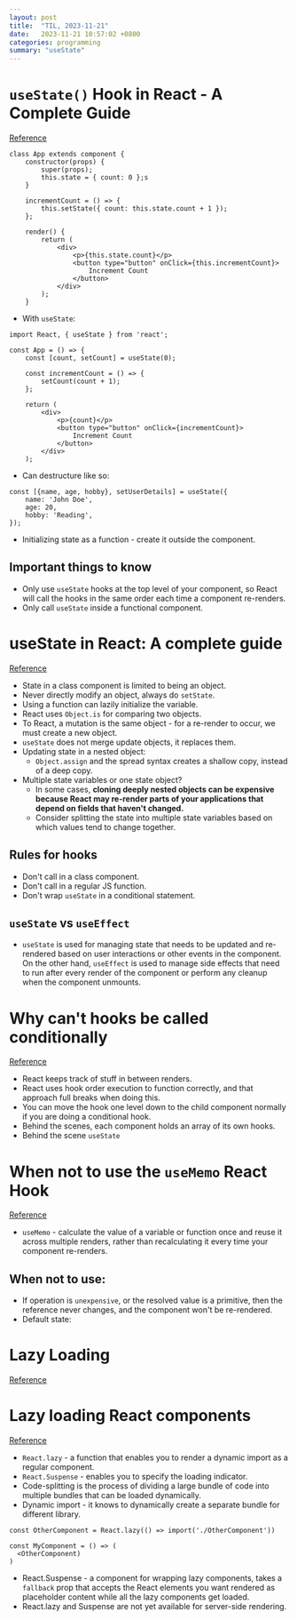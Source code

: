 ```yaml
---
layout: post
title:  "TIL, 2023-11-21"
date:   2023-11-21 10:57:02 +0800
categories: programming
summary: "useState"
---
```


# `useState()` Hook in React - A Complete Guide
[Reference](https://hygraph.com/blog/usestate-react)

```
class App extends component {
    constructor(props) {
        super(props);
        this.state = { count: 0 };s
    }

    incrementCount = () => {
        this.setState({ count: this.state.count + 1 });
    };

    render() {
        return (
            <div>
                <p>{this.state.count}</p>
                <button type="button" onClick={this.incrementCount}>
                    Increment Count
                </button>
            </div>
        );
    }
```

- With `useState`:

```
import React, { useState } from 'react';

const App = () => {
    const [count, setCount] = useState(0);

    const incrementCount = () => {
        setCount(count + 1);
    };

    return (
        <div>
            <p>{count}</p>
            <button type="button" onClick={incrementCount}>
                Increment Count
            </button>
        </div>
    );
```

- Can destructure like so:

```
const [{name, age, hobby}, setUserDetails] = useState({
    name: 'John Doe',
    age: 20,
    hobby: 'Reading',
});
```

- Initializing state as a function - create it outside the component.

## Important things to know

- Only use `useState` hooks at the top level of your component, so React will call the hooks in the same order each time a component re-renders.
- Only call `useState` inside a functional component.

# useState in React: A complete guide
[Reference](https://blog.logrocket.com/guide-usestate-react/)

- State in a class component is limited to being an object.
- Never directly modify an object, always do `setState`.
- Using a function can lazily initialize the variable.
- React uses `Object.is` for comparing two objects.
- To React, a mutation is the same object - for a re-render to occur, we must create a new object.
- `useState` does not merge update objects, it replaces them.
- Updating state in a nested object:
  - `Object.assign` and the spread syntax creates a shallow copy, instead of a deep copy.
- Multiple state variables or one state object?
  - In some cases, **cloning deeply nested objects can be expensive because React may re-render parts of your applications that depend on fields that haven't changed.**
  - Consider splitting the state into multiple state variables based on which values tend to change together.

## Rules for hooks

- Don't call in a class component.
- Don't call in a regular JS function.
- Don't wrap `useState` in a conditional statement.

## `useState` vs `useEffect`

- `useState` is used for managing state that needs to be updated and re-rendered based on user interactions or other events in the component. On the other hand, `useEffect` is used to manage side effects that need to run after every render of the component or perform any cleanup when the component unmounts.


# Why can't hooks be called conditionally
[Reference](https://www.reddit.com/r/reactjs/comments/g0wyst/why_cant_hooks_be_called_conditionally/)

- React keeps track of stuff in between renders.
- React uses hook order execution to function correctly, and that approach full breaks when doing this.
- You can move the hook one level down to the child component normally if you are doing a conditional hook.
- Behind the scenes, each component holds an array of its own hooks.
- Behind the scene `useState`

# When not to use the `useMemo` React Hook
[Reference](https://blog.logrocket.com/when-not-to-use-usememo-react-hook/)

- `useMemo` - calculate the value of a variable or function once and reuse it across multiple renders, rather than recalculating it every time your component re-renders.

## When not to use:

- If operation is `unexpensive`, or the resolved value is a primitive, then the reference never changes, and the component won't be re-rendered.
- Default state:

# Lazy Loading
[Reference](https://nextjs.org/docs/app/building-your-application/optimizing/lazy-loading)


# Lazy loading React components
[Reference](https://blog.logrocket.com/lazy-loading-components-in-react-16-6-6cea535c0b52/)

- `React.lazy` - a function that enables you to render a dynamic import as a regular component.
- `React.Suspense` - enables you to specify the loading indicator.
- Code-splitting is the process of dividing a large bundle of code into multiple bundles that can be loaded dynamically.
- Dynamic import - it knows to dynamically create a separate bundle for different library.

```
const OtherComponent = React.lazy(() => import('./OtherComponent'))

const MyComponent = () => (
  <OtherComponent)
)
```

- React.Suspense - a component for wrapping lazy components, takes a `fallback` prop that accepts the React elements you want rendered as placeholder  content while all the lazy components get loaded.
- React.lazy and Suspense are not yet available for server-side rendering.
